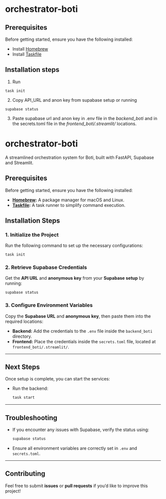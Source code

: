 # orchestrator-boti



## Prerequisites

Before getting started, ensure you have the following installed:

- Install [Homebrew](https://brew.sh/)
- Install [Taskfile](https://taskfile.dev/installation/)

## Installation steps

1. Run
```
task init
```

2. Copy API_URL and anon key from supabase setup or running 
```
supabase status
```

3. Paste supabase url and anon key in .env file in the _backend\_boti_ and in the secrets.toml file in the _frontend\_boti/.streamlit/_ locations.


# **orchestrator-boti**

A streamlined orchestration system for Boti, built with FastAPI, Supabase and Streamlit.

## **Prerequisites**
Before getting started, ensure you have the following installed:

- **[Homebrew](https://brew.sh/):** A package manager for macOS and Linux.
- **[Taskfile](https://taskfile.dev/installation/):** A task runner to simplify command execution.

## **Installation Steps**

### **1. Initialize the Project**
Run the following command to set up the necessary configurations:

```sh
task init
```

### **2. Retrieve Supabase Credentials**
Get the **API URL** and **anonymous key** from your **Supabase setup** by running:

```sh
supabase status
```

### **3. Configure Environment Variables**
Copy the **Supabase URL** and **anonymous key**, then paste them into the required locations:

- **Backend:** Add the credentials to the `.env` file inside the `backend_boti` directory.
- **Frontend:** Place the credentials inside the `secrets.toml` file, located at `frontend_boti/.streamlit/`.

---

## **Next Steps**
Once setup is complete, you can start the services:

- Run the backend:  
  ```sh
  task start
  ```

---

## **Troubleshooting**
- If you encounter any issues with Supabase, verify the status using:
  ```sh
  supabase status
  ```
- Ensure all environment variables are correctly set in `.env` and `secrets.toml`.

---

## **Contributing**
Feel free to submit **issues** or **pull requests** if you’d like to improve this project!

<!-- ---

## **License**
This project is licensed under **[Your License Here]**. -->
